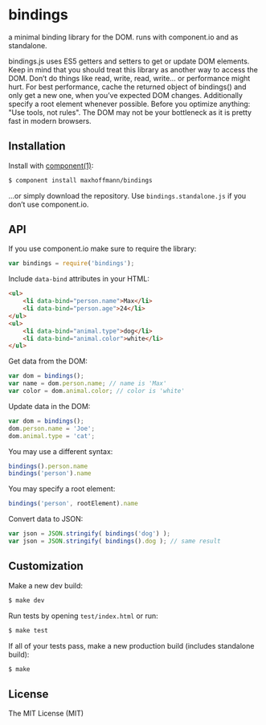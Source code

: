 
# bindings
a minimal binding library for the DOM. runs with component.io and as standalone.

bindings.js uses ES5 getters and setters to get or update DOM elements. Keep in mind that
you should treat this library as another way to access the DOM. Don’t do things like
read, write, read, write… or performance might hurt. For best performance, cache the returned
object of bindings() and only get a new one, when you’ve expected DOM changes. Additionally
specify a root element whenever possible. Before you optimize anything: "Use tools, not rules".
The DOM may not be your bottleneck as it is pretty fast in modern browsers.

## Installation

Install with [component(1)](http://component.io):

```bash
$ component install maxhoffmann/bindings
```

…or simply download the repository. Use `bindings.standalone.js` if you don’t use component.io.

## API

If you use component.io make sure to require the library:

```javascript
var bindings = require('bindings');
```

Include `data-bind` attributes in your HTML:

```html
<ul>
	<li data-bind="person.name">Max</li>
	<li data-bind="person.age">24</li>
</ul>
<ul>
	<li data-bind="animal.type">dog</li>
	<li data-bind="animal.color">white</li>
</ul>
```

Get data from the DOM:

```javascript
var dom = bindings();
var name = dom.person.name;	// name is 'Max'
var color = dom.animal.color; // color is 'white'
```

Update data in the DOM:

```javascript
var dom = bindings();
dom.person.name = 'Joe';
dom.animal.type = 'cat';
```

You may use a different syntax:

```javascript
bindings().person.name
bindings('person').name
```

You may specify a root element:

```javascript
bindings('person', rootElement).name
```

Convert data to JSON:

```javascript
var json = JSON.stringify( bindings('dog') );
var json = JSON.stringify( bindings().dog ); // same result
```

## Customization

Make a new dev build:

```bash
$ make dev
```

Run tests by opening `test/index.html` or run:

```bash
$ make test
```

If all of your tests pass, make a new production build (includes standalone build):

```bash
$ make
```

## License

The MIT License (MIT)
